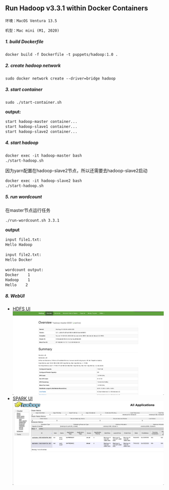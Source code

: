 ## Run Hadoop v3.3.1 within Docker Containers

`环境：MacOS Ventura 13.5`

`机型：Mac mini (M1, 2020)`

##### 1. build Dockerfile
```
docker build -f Dockerfile -t puppets/hadoop:1.0 .
```

##### 2. create hadoop network

```
sudo docker network create --driver=bridge hadoop
```

##### 3. start container

```
sudo ./start-container.sh
```

**output:**

```
start hadoop-master container...
start hadoop-slave1 container...
start hadoop-slave2 container...
```

##### 4. start hadoop

```
docker exec -it hadoop-master bash
./start-hadoop.sh
```
因为yarn配置在hadoop-slave2节点，所以还需要去hadoop-slave2启动
```
docker exec -it hadoop-slave2 bash
./start-hadoop.sh
```

##### 5. run wordcount
在master节点运行任务
```
./run-wordcount.sh 3.3.1
```

**output**

```
input file1.txt:
Hello Hadoop

input file2.txt:
Hello Docker

wordcount output:
Docker    1
Hadoop    1
Hello    2
```

##### 8. WebUI
- [HDFS UI](http://localhost:9870/)
![img1.png](images%2Fimg1.png)
- [SPARK UI](http://localhost:8088/)
![img2.png](images%2Fimg2.png)
